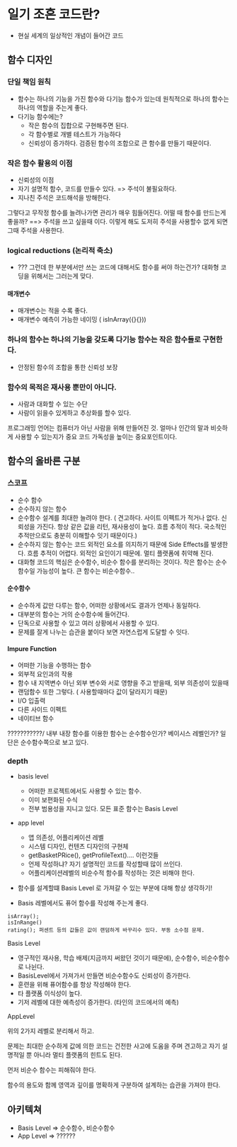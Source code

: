 # 일기 조흔 코드란?
- 현실 세계의 일상적인 개념이 들어간 코드

## 함수 디자인

### 단일 책임 원칙
- 함수는 하나의 기능을 가진 함수와 다기능 함수가 있는데 원칙적으로 하나의 함수는 하나의 역할을 주는게 좋다.
- 다기능 함수에는?
    - 작은 함수의 집합으로 구현해주면 된다.
    - 각 함수별로 개별 테스트가 가능하다
    - 신뢰성이 증가하다. 검증된 함수의 조합으로 큰 함수를 만들기 때문이다.

### 작은 함수 활용의 이점
- 신뢰성의 이점
- 자기 설명적 함수, 코드를 만들수 있다. => 주석이 불필요하다.
- 지나친 주석은 코드해석을 방해한다.

그렇다고 무작정 함수를 늘려나가면 관리가 매우 힘들어진다.
어떨 때 함수를 만드는게 좋을까? ==> 주석을 쓰고 싶을때 이다. 이렇게 해도 도저히 주석을 사용할수 없게 되면 그때 주석을 사용한다.

### logical reductions (논리적 축소)
- ??? 그런데 한 부분에서만 쓰는 코드에 대해서도 함수를 써야 하는건가? 대화형 코딩을 위해서는 그러는게 맞다.

#### 매개변수
- 매개변수는 적을 수록 좋다.
- 매개변수 예측이 가능한 네이밍 ( isInArray({}{}))

### 하나의 함수는 하나의 기능을 갖도록 다기능 함수는 작은 함수들로 구현한다.
- 안정된 함수의 조합을 통한 신뢰성 보장

### 함수의 목적은 재사용 뿐만이 아니다.
- 사람과 대화할 수 있는 수단
- 사람이 읽을수 있게하고 추상화를 할수 있다.

프로그래밍 언어는 컴퓨터가 아닌 사람을 위해 만들어진 것.
얼마나 인간의 말과 비슷하게 사용할 수 있는지가 중요
코드 가독성을 높이는 중요포인트이다.


## 함수의 올바른 구분

### 스코프
- 순수 함수
- 순수하지 않는 함수
- 순수함수 설계를 최대한 늘려야 한다. ( 견고하다. 사이트 이펙트가 적거나 없다. 신뢰성을 가진다. 항상 같은 값을 리턴, 재사용성이 높다. 흐름 추적이 적다. 국소적인 추적만으로도 충분히 이해할수 잇기 때문이다.)
- 순수하지 않는 함수는 코드 외적인 요소를 의지하기 때문에 Side Effects를 발생한다. 흐름 추적이 어렵다. 외적인 요인이기 때문에. 멀티 플랫폼에 취약해 진다. 
- 대화형 코드의 핵심은 순수함수, 비순수 함수를 분리하는 것이다. 작은 함수는 순수함수일 가능성이 높다. 큰 함수는 비순수함수..



#### 순수함수
- 순수하게 값만 다루는 함수, 어떠한 상황에서도 결과가 언제나 동일하다.
- 대부분의 함수는 거의 순수함수에 들어간다.
- 단독으로 사용할 수 있고 여러 상황에서 사용할 수 있다.
- 문제를 잘게 나누는 습관을 붙이다 보면 자연스럽게 도달할 수 잇다.

#### Impure Function
- 어떠한 기능을 수행하는 함수
- 외부적 요인과의 작용
- 함수 내 지역변수 아닌 외부 변수와 서로 영향을 주고 받을때, 외부 의존성이 있을때
- 랜덤함수 또한 그렇다. ( 사용할때마다 값이 달라지기 때문)
- I/O 입출력
- 다른 사이드 이펙트
- 네이티브 함수

???????????/ 내부 내장 함수를 이용한 함수는 순수함수인가? 베이시스 레벨인가? 일단은 순수함수쪽으로 보고 있다.

### depth
- basis level
    - 어떠한 프로젝트에서도 사용할 수 있는 함수.
    - 이미 보편화된 수식
    - 전부 범용성을 지니고 있다. 모든 표준 함수는 Basis Level
- app level
    - 앱 의존성, 어플리케이션 레벨
    - 시스템 디자인, 컨텐츠 디자인의 구현체
    - getBasketPRice(), getProfileText().... 이런것들
    - 언제 작성하냐? 자기 설명적인 코드를 작성할때 많이 쓰인다.
    - 어플리케이션레벨의 비순수적 함수를 작성하는 것은 비해야 한다.

- 함수를 설계할떄 Basis Level 로 가져갈 수 있는 부분에 대해 항상 생각하기!
- Basis 레벨에서도 퓨어 함수를 작성해 주는게 좋다.

```
isArray();
isInRange()
rating(); 퍼센트 등의 값들은 값이 랜덤하게 바꾸리수 있다. 부동 소수점 문제.
```

Basis Level 
- 영구적인 재사용, 학습 배제(지금까지 써왔던 것이기 때문에), 순수함수, 비순수함수로 나뉜다. 
- BasisLevel에서 가져가서 만들면 비순수함수도 신뢰성이 증가한다.
- 훈련을 위해 퓨어함수를 항상 작성해야 한다.
- 타 플랫폼 이식성이 높다.
- 기저 레벨에 대한 예측성이 증가한다. (타인의 코드에서의 예측)


AppLevel 

위의 2가지 레벨로 분리해서 하고.





문제는 최대한 순수하게
값에 의한 코드는 건전한 사고에 도움을 주며
견고하고 자기 설명적일 뿐 아니라 멀티 플랫폼의 힌트도 된다.

먼저 비순수 함수는 피해줘야 한다.

함수의 용도와 함께 영역과 깊이를 명확하게 구분하여 설계하는 습관을 가져야 한다.


## 아키텍쳐
- Basis Level => 순수함수, 비순수함수
- App Level => ??????

